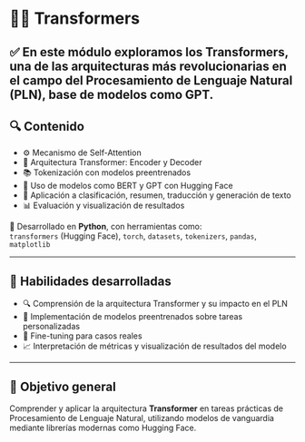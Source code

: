 # 🤖✨ Transformers

✅ En este módulo exploramos los **Transformers**, una de las arquitecturas más revolucionarias en el campo del Procesamiento de Lenguaje Natural (PLN), base de modelos como GPT.
---

## 🔍 Contenido

- ⚙️ Mecanismo de Self-Attention  
- 🧠 Arquitectura Transformer: Encoder y Decoder  
- 📚 Tokenización con modelos preentrenados  
- 🔁 Uso de modelos como BERT y GPT con Hugging Face  
- 🧪 Aplicación a clasificación, resumen, traducción y generación de texto  
- 📊 Evaluación y visualización de resultados

🐍 Desarrollado en **Python**, con herramientas como:  
`transformers` (Hugging Face), `torch`, `datasets`, `tokenizers`, `pandas`, `matplotlib`

---

## 🚀 Habilidades desarrolladas

- 🔍 Comprensión de la arquitectura Transformer y su impacto en el PLN  
- 🧠 Implementación de modelos preentrenados sobre tareas personalizadas  
- 🔧 Fine-tuning para casos reales  
- 📈 Interpretación de métricas y visualización de resultados del modelo

---

## 🎯 Objetivo general

Comprender y aplicar la arquitectura **Transformer** en tareas prácticas de Procesamiento de Lenguaje Natural, utilizando modelos de vanguardia mediante librerías modernas como Hugging Face.

